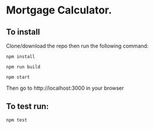 # Mortgage Calculator.

## To install
Clone/download the repo then run the following command:
```
npm install
```
```
npm run build
```
```
npm start
```
Then go to http://localhost:3000 in your browser

## To test run:
```
npm test
```
